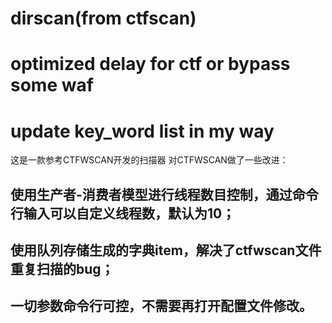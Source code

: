 # dirscan(from ctfscan)
# optimized delay for ctf or bypass some waf
# update key_word list in my way
这是一款参考CTFWSCAN开发的扫描器
对CTFWSCAN做了一些改进：
## 使用生产者-消费者模型进行线程数目控制，通过命令行输入可以自定义线程数，默认为10；
## 使用队列存储生成的字典item，解决了ctfwscan文件重复扫描的bug；
## 一切参数命令行可控，不需要再打开配置文件修改。
